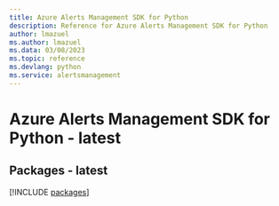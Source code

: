 ```yaml
---
title: Azure Alerts Management SDK for Python
description: Reference for Azure Alerts Management SDK for Python
author: lmazuel
ms.author: lmazuel
ms.data: 03/08/2023
ms.topic: reference
ms.devlang: python
ms.service: alertsmanagement
---
```

# Azure Alerts Management SDK for Python - latest
## Packages - latest
[!INCLUDE [packages](alerts-management-index.md)]